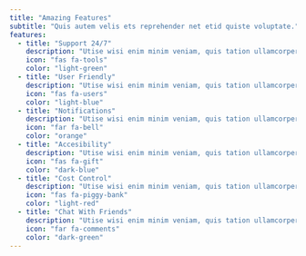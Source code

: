 ```yaml
---
title: "Amazing Features"
subtitle: "Quis autem velis ets reprehender net etid quiste voluptate."
features:
  - title: "Support 24/7"
    description: "Utise wisi enim minim veniam, quis tation ullamcorper suscipit et loboti nisl consequat nihis."
    icon: "fas fa-tools"
    color: "light-green"
  - title: "User Friendly"
    description: "Utise wisi enim minim veniam, quis tation ullamcorper suscipit et loboti nisl consequat nihis."
    icon: "fas fa-users"
    color: "light-blue"
  - title: "Notifications"
    description: "Utise wisi enim minim veniam, quis tation ullamcorper suscipit et loboti nisl consequat nihis."
    icon: "far fa-bell"
    color: "orange"
  - title: "Accesibility"
    description: "Utise wisi enim minim veniam, quis tation ullamcorper suscipit et loboti nisl consequat nihis."
    icon: "fas fa-gift"
    color: "dark-blue"
  - title: "Cost Control"
    description: "Utise wisi enim minim veniam, quis tation ullamcorper suscipit et loboti nisl consequat nihis."
    icon: "fas fa-piggy-bank"
    color: "light-red"
  - title: "Chat With Friends"
    description: "Utise wisi enim minim veniam, quis tation ullamcorper suscipit et loboti nisl consequat nihis."
    icon: "far fa-comments"
    color: "dark-green"
---
```

